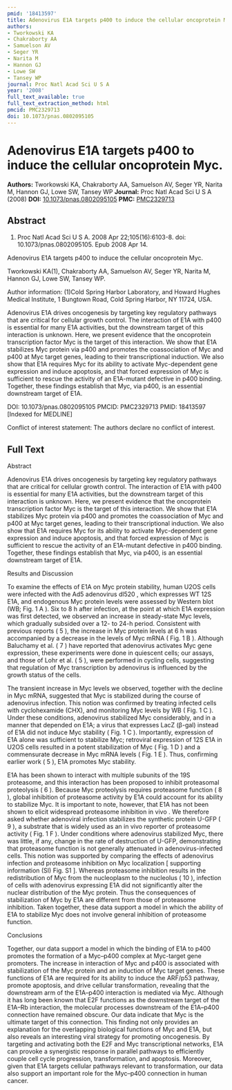 ```yaml
---
pmid: '18413597'
title: Adenovirus E1A targets p400 to induce the cellular oncoprotein Myc.
authors:
- Tworkowski KA
- Chakraborty AA
- Samuelson AV
- Seger YR
- Narita M
- Hannon GJ
- Lowe SW
- Tansey WP
journal: Proc Natl Acad Sci U S A
year: '2008'
full_text_available: true
full_text_extraction_method: html
pmcid: PMC2329713
doi: 10.1073/pnas.0802095105
---
```


# Adenovirus E1A targets p400 to induce the cellular oncoprotein Myc.
**Authors:** Tworkowski KA, Chakraborty AA, Samuelson AV, Seger YR, Narita M, Hannon GJ, Lowe SW, Tansey WP
**Journal:** Proc Natl Acad Sci U S A (2008)
**DOI:** [10.1073/pnas.0802095105](https://doi.org/10.1073/pnas.0802095105)
**PMC:** [PMC2329713](https://www.ncbi.nlm.nih.gov/pmc/articles/PMC2329713/)

## Abstract

1. Proc Natl Acad Sci U S A. 2008 Apr 22;105(16):6103-8. doi: 
10.1073/pnas.0802095105. Epub 2008 Apr 14.

Adenovirus E1A targets p400 to induce the cellular oncoprotein Myc.

Tworkowski KA(1), Chakraborty AA, Samuelson AV, Seger YR, Narita M, Hannon GJ, 
Lowe SW, Tansey WP.

Author information:
(1)Cold Spring Harbor Laboratory, and Howard Hughes Medical Institute, 1 
Bungtown Road, Cold Spring Harbor, NY 11724, USA.

Adenovirus E1A drives oncogenesis by targeting key regulatory pathways that are 
critical for cellular growth control. The interaction of E1A with p400 is 
essential for many E1A activities, but the downstream target of this interaction 
is unknown. Here, we present evidence that the oncoprotein transcription factor 
Myc is the target of this interaction. We show that E1A stabilizes Myc protein 
via p400 and promotes the coassociation of Myc and p400 at Myc target genes, 
leading to their transcriptional induction. We also show that E1A requires Myc 
for its ability to activate Myc-dependent gene expression and induce apoptosis, 
and that forced expression of Myc is sufficient to rescue the activity of an 
E1A-mutant defective in p400 binding. Together, these findings establish that 
Myc, via p400, is an essential downstream target of E1A.

DOI: 10.1073/pnas.0802095105
PMCID: PMC2329713
PMID: 18413597 [Indexed for MEDLINE]

Conflict of interest statement: The authors declare no conflict of interest.

## Full Text

Abstract

Adenovirus E1A drives oncogenesis by targeting key regulatory pathways that are critical for cellular growth control. The interaction of E1A with p400 is essential for many E1A activities, but the downstream target of this interaction is unknown. Here, we present evidence that the oncoprotein transcription factor Myc is the target of this interaction. We show that E1A stabilizes Myc protein via p400 and promotes the coassociation of Myc and p400 at Myc target genes, leading to their transcriptional induction. We also show that E1A requires Myc for its ability to activate Myc-dependent gene expression and induce apoptosis, and that forced expression of Myc is sufficient to rescue the activity of an E1A-mutant defective in p400 binding. Together, these findings establish that Myc, via p400, is an essential downstream target of E1A.

Results and Discussion

To examine the effects of E1A on Myc protein stability, human U2OS cells were infected with the Ad5 adenovirus dl520 , which expresses WT 12S E1A, and endogenous Myc protein levels were assessed by Western blot (WB; Fig. 1 A ). Six to 8 h after infection, at the point at which E1A expression was first detected, we observed an increase in steady-state Myc levels, which gradually subsided over a 12- to 24-h period. Consistent with previous reports ( 5 ), the increase in Myc protein levels at 6 h was accompanied by a decrease in the levels of Myc mRNA ( Fig. 1 B ). Although Baluchamy et al. ( 7 ) have reported that adenovirus activates Myc gene expression, these experiments were done in quiescent cells; our assays, and those of Lohr et al. ( 5 ), were performed in cycling cells, suggesting that regulation of Myc transcription by adenovirus is influenced by the growth status of the cells.

The transient increase in Myc levels we observed, together with the decline in Myc mRNA, suggested that Myc is stabilized during the course of adenovirus infection. This notion was confirmed by treating infected cells with cyclohexamide (CHX), and monitoring Myc levels by WB ( Fig. 1 C ). Under these conditions, adenovirus stabilized Myc considerably, and in a manner that depended on E1A; a virus that expresses LacZ (β-gal) instead of E1A did not induce Myc stability ( Fig. 1 C ). Importantly, expression of E1A alone was sufficient to stabilize Myc; retroviral expression of 12S E1A in U2OS cells resulted in a potent stabilization of Myc ( Fig. 1 D ) and a commensurate decrease in Myc mRNA levels ( Fig. 1 E ). Thus, confirming earlier work ( 5 ), E1A promotes Myc stability.

E1A has been shown to interact with multiple subunits of the 19S proteasome, and this interaction has been proposed to inhibit proteasomal proteolysis ( 6 ). Because Myc proteolysis requires proteasome function ( 8 ), global inhibition of proteasome activity by E1A could account for its ability to stabilize Myc. It is important to note, however, that E1A has not been shown to elicit widespread proteasome inhibition in vivo . We therefore asked whether adenoviral infection stabilizes the synthetic protein U-GFP ( 9 ), a substrate that is widely used as an in vivo reporter of proteasome activity ( Fig. 1 F ). Under conditions where adenovirus stabilized Myc, there was little, if any, change in the rate of destruction of U-GFP, demonstrating that proteasome function is not generally attenuated in adenovirus-infected cells. This notion was supported by comparing the effects of adenovirus infection and proteasome inhibition on Myc localization [ supporting information (SI) Fig. S1 ]. Whereas proteasome inhibition results in the redistribution of Myc from the nucleoplasm to the nucleolus ( 10 ), infection of cells with adenovirus expressing E1A did not significantly alter the nuclear distribution of the Myc protein. Thus the consequences of stabilization of Myc by E1A are different from those of proteasome inhibition. Taken together, these data support a model in which the ability of E1A to stabilize Myc does not involve general inhibition of proteasome function.

Conclusions

Together, our data support a model in which the binding of E1A to p400 promotes the formation of a Myc–p400 complex at Myc-target gene promoters. The increase in interaction of Myc and p400 is associated with stabilization of the Myc protein and an induction of Myc target genes. These functions of E1A are required for its ability to induce the ARF/p53 pathway, promote apoptosis, and drive cellular transformation, revealing that the downstream arm of the E1A–p400 interaction is mediated via Myc. Although it has long been known that E2F functions as the downstream target of the E1A–Rb interaction, the molecular processes downstream of the E1A–p400 connection have remained obscure. Our data indicate that Myc is the ultimate target of this connection. This finding not only provides an explanation for the overlapping biological functions of Myc and E1A, but also reveals an interesting viral strategy for promoting oncogenesis. By targeting and activating both the E2F and Myc transcriptional networks, E1A can provoke a synergistic response in parallel pathways to efficiently couple cell cycle progression, transformation, and apoptosis. Moreover, given that E1A targets cellular pathways relevant to transformation, our data also support an important role for the Myc–p400 connection in human cancer.
